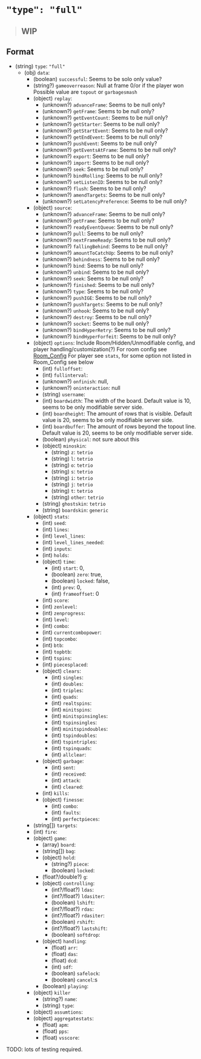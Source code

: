 # `"type": "full"`

> ## **WIP**

## Format

* (string) `type`: `"full"`
  * (obj) `data`:
    * (boolean) `successful`: Seems to be solo only value?
    * (string?) `gameoverreason`: Null at frame 0/or if the player won Possible value are `topout` or `garbagesmash`
    * (object) `replay`:
      * (unknown?) `advanceFrame`: Seems to be null only?
      * (unknown?) `getFrame`: Seems to be null only?
      * (unknown?) `getEventCount`: Seems to be null only?
      * (unknown?) `getStarter`: Seems to be null only?
      * (unknown?) `getStartEvent`: Seems to be null only?
      * (unknown?) `getEndEvent`: Seems to be null only?
      * (unknown?) `pushEvent`: Seems to be null only?
      * (unknown?) `getEventsAtFrame`: Seems to be null only?
      * (unknown?) `export`: Seems to be null only?
      * (unknown?) `import`: Seems to be null only?
      * (unknown?) `seek`: Seems to be null only?
      * (unknown?) `bindRolling`: Seems to be null only?
      * (unknown?) `setListenID`: Seems to be null only?
      * (unknown?) `flush`: Seems to be null only?
      * (unknown?) `amendTargets`: Seems to be null only?
      * (unknown?) `setLatencyPreference`: Seems to be null only?
    * (object) `source`:
      * (unknown?) `advanceFrame`: Seems to be null only?
      * (unknown?) `getFrame`: Seems to be null only?
      * (unknown?) `readyEventQueue`: Seems to be null only?
      * (unknown?) `pull`: Seems to be null only?
      * (unknown?) `nextFrameReady`: Seems to be null only?
      * (unknown?) `fallingBehind`: Seems to be null only?
      * (unknown?) `amountToCatchUp`: Seems to be null only?
      * (unknown?) `behindness`: Seems to be null only?
      * (unknown?) `bind`: Seems to be null only?
      * (unknown?) `unbind`: Seems to be null only?
      * (unknown?) `seek`: Seems to be null only?
      * (unknown?) `finished`: Seems to be null only?
      * (unknown?) `type`: Seems to be null only?
      * (unknown?) `pushIGE`: Seems to be null only?
      * (unknown?) `pushTargets`: Seems to be null only?
      * (unknown?) `unhook`: Seems to be null only?
      * (unknown?) `destroy`: Seems to be null only?
      * (unknown?) `socket`: Seems to be null only?
      * (unknown?) `bindHyperRetry`: Seems to be null only?
      * (unknown?) `bindHyperForfeit`: Seems to be null only?
    * (object) `options`: Include Room/Hidden/Unmodifiable config, and player handling/customization(?) For room config see [Room_Config](//Room_configmd) For player see `stats`, for some option not listed in Room_Config see below
      * (int) `fulloffset`:
      * (int) `fullinterval`:
      * (unknown?) `onfinish`: null,
      * (unknown?) `oninteraction`: null
      * (string) `username`:
      * (int) `boardwidth`: The width of the board. Default value is 10, seems to be only modifiable server side.
      * (int) `boardheight`: The amount of rows that is visible. Default value is 20, seems to be only modifiable server side.
      * (int) `boardbuffer`: The amount of rows beyond the topout line. Default value is 20, seems to be only modifiable server side.
      * (boolean) `physical`: not sure about this
      * (object) `minoskin`:
        * (string) `z`: `tetrio`
        * (string) `l`: `tetrio`
        * (string) `o`: `tetrio`
        * (string) `s`: `tetrio`
        * (string) `i`: `tetrio`
        * (string) `j`: `tetrio`
        * (string) `t`: `tetrio`
        * (string) `other`: `tetrio`
      * (string) `ghostskin`: `tetrio`
      * (string) `boardskin`: `generic`
    * (object) `stats`:
      * (int) `seed`:
      * (int) `lines`:
      * (int) `level_lines`:
      * (int) `level_lines_needed`:
      * (int) `inputs`:
      * (int) `holds`:
      * (object) `time`:
        * (int) `start`: 0,
        * (boolean) `zero`: true,
        * (boolean) `locked`: false,
        * (int) `prev`: 0,
        * (int) `frameoffset`: 0
      * (int) `score`:
      * (int) `zenlevel`:
      * (int) `zenprogress`:
      * (int) `level`:
      * (int) `combo`:
      * (int) `currentcombopower`:
      * (int) `topcombo`:
      * (int) `btb`:
      * (int) `topbtb`:
      * (int) `tspins`:
      * (int) `piecesplaced`:
      * (object) `clears`:
        * (int) `singles`:
        * (int) `doubles`:
        * (int) `triples`:
        * (int) `quads`:
        * (int) `realtspins`:
        * (int) `minitspins`:
        * (int) `minitspinsingles`:
        * (int) `tspinsingles`:
        * (int) `minitspindoubles`:
        * (int) `tspindoubles`:
        * (int) `tspintriples`:
        * (int) `tspinquads`:
        * (int) `allclear`:
      * (object) `garbage`:
        * (int) `sent`:
        * (int) `received`:
        * (int) `attack`:
        * (int) `cleared`:
      * (int) `kills`:
      * (object) `finesse`:
        * (int) `combo`:
        * (int) `faults`:
        * (int) `perfectpieces`:
    * (string[]) `targets`:
    * (int) `fire`:
    * (object) `game`:
      * (array) `board`:
      * (string[]) `bag`:
      * (object) `hold`:
        * (string?) `piece`:
        * (boolean) `locked`:
      * (float?/double?) `g`:
      * (object) `controlling`:
        * (int?/float?) `ldas`:
        * (int?/float?) `ldasiter`:
        * (boolean) `lshift`:
        * (int?/float?) `rdas`:
        * (int?/float?) `rdasiter`:
        * (boolean) `rshift`:
        * (int?/float?) `lastshift`:
        * (boolean) `softdrop`:
      * (object) `handling`:
        * (float) `arr`:
        * (float) `das`:
        * (float) `dcd`:
        * (int) `sdf`:
        * (boolean) `safelock`:
        * (boolean) `cancel`:s
      * (boolean) `playing`:
    * (object) `killer`
      * (string?) `name`:
      * (string) `type`:
    * (object) `assumtions`:
    * (object) `aggregatestats`:
      * (float) `apm`:
      * (float) `pps`:
      * (float) `vsscore`:

TODO: lots of testing required.
